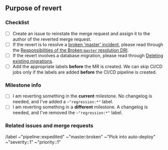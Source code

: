 <!--
   IMPORTANT: Add appropriate labels BEFORE you save the merge request. CI/CD jobs
   can be skipped only if the labels are applied BEFORE the CI/CD pipeline is created.
   See https://docs.gitlab.com/ee/development/pipelines#revert-mrs for more info.
-->

## Purpose of revert

<!-- Please link to the relevant incident -->

### Checklist

- [ ] Create an issue to reinstate the merge request and assign it to the author of the reverted merge request.
- [ ] If the revert is to resolve a [broken 'master' incident](https://handbook.gitlab.com/handbook/engineering/workflow/#broken-master), please read through the [Responsibilities of the Broken `master` resolution DRI](https://handbook.gitlab.com/handbook/engineering/workflow/#responsibilities-of-the-resolution-dri).
- [ ] If the revert involves a database migration, please read through [Deleting existing migrations](https://docs.gitlab.com/development/database/deleting_migrations/).
- [ ] Add the appropriate labels **before** the MR is created. We can skip CI/CD jobs only if the labels are added **before** the CI/CD pipeline is created.

### Milestone info

- [ ] I am reverting something in the **current** milestone. No changelog is needed, and I've added a `~"regression:*"` label.
- [ ] I am reverting something in a **different** milestone. A changelog is needed, and I've removed the `~"regression:*"` label.

### Related issues and merge requests


/label ~"pipeline::expedited" ~"master:broken" ~"Pick into auto-deploy" ~"severity::1" ~"priority::1"

<!--
   Regression label: if applicable, specify the milestone-specific regression label
   (such as ~regression:15.8) to skip additional CI/CD jobs, like Danger changelog checks. -->

<!-- /label ~regression: -->
